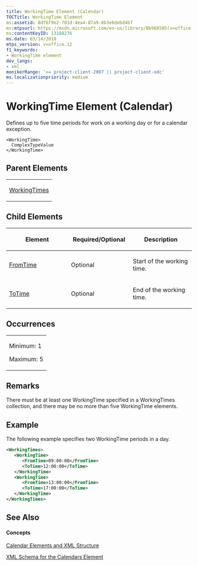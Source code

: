 ```yaml
---
title: WorkingTime Element (Calendar)
TOCTitle: WorkingTime Element
ms:assetid: 8df6f9e2-701d-4ea4-87a9-8b3e6debd4b7
ms:mtpsurl: https://msdn.microsoft.com/en-us/library/Bb968585(v=office.12)
ms:contentKeyID: 13188276
ms.date: 03/14/2018
mtps_version: v=office.12
f1_keywords:
- WorkingTime element
dev_langs:
- xml
monikerRange: '>= project-client-2007 || project-client-odc'
ms.localizationpriority: medium
---
```


# WorkingTime Element (Calendar)




Defines up to five time periods for work on a working day or for a calendar exception.

    <WorkingTime>
      ComplexTypeValue
    </WorkingTime>

## Parent Elements

<table>
<colgroup>
<col style="width: 100%" />
</colgroup>
<tbody>
<tr class="odd">
<td><p><a href="workingtimes-element-calendar.md">WorkingTimes</a></p></td>
</tr>
</tbody>
</table>

## Child Elements

<table>
<colgroup>
<col style="width: 33%" />
<col style="width: 33%" />
<col style="width: 33%" />
</colgroup>
<thead>
<tr class="header">
<th><p>Element</p></th>
<th><p>Required/Optional</p></th>
<th><p>Description</p></th>
</tr>
</thead>
<tbody>
<tr class="odd">
<td><p><a href="fromtime-element-calendar.md">FromTime</a></p></td>
<td><p>Optional</p></td>
<td><p>Start of the working time.</p></td>
</tr>
<tr class="even">
<td><p><a href="totime-element-calendar.md">ToTime</a></p></td>
<td><p>Optional</p></td>
<td><p>End of the working time.</p></td>
</tr>
</tbody>
</table>

## Occurrences

<table>
<colgroup>
<col style="width: 100%" />
</colgroup>
<tbody>
<tr class="odd">
<td><p>Minimum: 1</p>
<p>Maximum: 5</p></td>
</tr>
</tbody>
</table>

## Remarks

There must be at least one WorkingTime specified in a WorkingTimes collection, and there may be no more than five WorkingTime elements.

## Example

The following example specifies two WorkingTime periods in a day.

``` xml
<WorkingTimes>
   <WorkingTime>
      <FromTime>09:00:00</FromTime>
      <ToTime>12:00:00</ToTime>
   </WorkingTime>
   <WorkingTime>
      <FromTime>13:00:00</FromTime>
      <ToTime>17:00:00</ToTime>
   </WorkingTime>
</WorkingTimes>
```

## See Also

#### Concepts

[Calendar Elements and XML Structure](calendar-elements-and-xml-structure.md)

[XML Schema for the Calendars Element](xml-schema-for-the-calendars-element.md)

